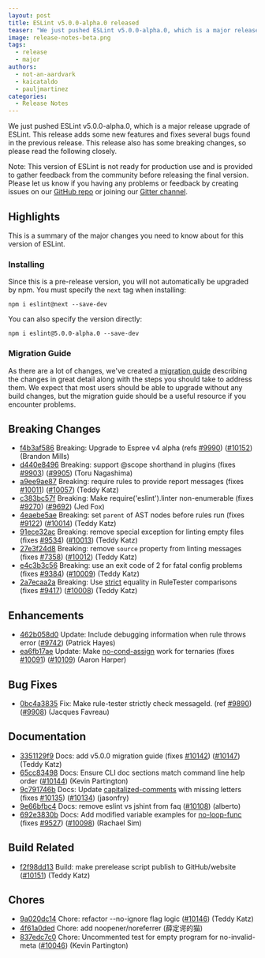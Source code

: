 ```yaml
---
layout: post
title: ESLint v5.0.0-alpha.0 released
teaser: "We just pushed ESLint v5.0.0-alpha.0, which is a major release upgrade of ESLint. This release adds some new features and fixes several bugs found in the previous release. This release also has some breaking changes, so please read the following closely."
image: release-notes-beta.png
tags:
  - release
  - major
authors:
  - not-an-aardvark
  - kaicataldo
  - pauljmartinez
categories:
  - Release Notes
---
```


We just pushed ESLint v5.0.0-alpha.0, which is a major release upgrade of ESLint. This release adds some new features and fixes several bugs found in the previous release. This release also has some breaking changes, so please read the following closely.

Note: This version of ESLint is not ready for production use and is provided to gather feedback from the community before releasing the final version. Please let us know if you having any problems or feedback by creating issues on our [GitHub repo](https://github.com/eslint/eslint) or joining our [Gitter channel](https://gitter.im/eslint/eslint).

## Highlights

This is a summary of the major changes you need to know about for this version of ESLint.

### Installing

Since this is a pre-release version, you will not automatically be upgraded by npm. You must specify the `next` tag when installing:

```
npm i eslint@next --save-dev
```

You can also specify the version directly:

```
npm i eslint@5.0.0-alpha.0 --save-dev
```

### Migration Guide

As there are a lot of changes, we've created a [migration guide](/docs/5.0.0/user-guide/migrating-to-5.0.0) describing the changes in great detail along with the steps you should take to address them. We expect that most users should be able to upgrade without any build changes, but the migration guide should be a useful resource if you encounter problems.


## Breaking Changes


* [f4b3af586](https://github.com/eslint/eslint/commit/f4b3af586) Breaking: Upgrade to Espree v4 alpha (refs [#9990](https://github.com/eslint/eslint/issues/9990)) ([#10152](https://github.com/eslint/eslint/issues/10152)) (Brandon Mills)
* [d440e8496](https://github.com/eslint/eslint/commit/d440e8496) Breaking: support @scope shorthand in plugins (fixes [#9903](https://github.com/eslint/eslint/issues/9903)) ([#9905](https://github.com/eslint/eslint/issues/9905)) (Toru Nagashima)
* [a9ee9ae87](https://github.com/eslint/eslint/commit/a9ee9ae87) Breaking: require rules to provide report messages (fixes [#10011](https://github.com/eslint/eslint/issues/10011)) ([#10057](https://github.com/eslint/eslint/issues/10057)) (Teddy Katz)
* [c383bc57f](https://github.com/eslint/eslint/commit/c383bc57f) Breaking: Make require('eslint').linter non-enumerable (fixes [#9270](https://github.com/eslint/eslint/issues/9270)) ([#9692](https://github.com/eslint/eslint/issues/9692)) (Jed Fox)
* [4eaebe5ae](https://github.com/eslint/eslint/commit/4eaebe5ae) Breaking: set `parent` of AST nodes before rules run (fixes [#9122](https://github.com/eslint/eslint/issues/9122)) ([#10014](https://github.com/eslint/eslint/issues/10014)) (Teddy Katz)
* [91ece32ac](https://github.com/eslint/eslint/commit/91ece32ac) Breaking: remove special exception for linting empty files (fixes [#9534](https://github.com/eslint/eslint/issues/9534)) ([#10013](https://github.com/eslint/eslint/issues/10013)) (Teddy Katz)
* [27e3f24d8](https://github.com/eslint/eslint/commit/27e3f24d8) Breaking: remove `source` property from linting messages (fixes [#7358](https://github.com/eslint/eslint/issues/7358)) ([#10012](https://github.com/eslint/eslint/issues/10012)) (Teddy Katz)
* [e4c3b3c56](https://github.com/eslint/eslint/commit/e4c3b3c56) Breaking: use an exit code of 2 for fatal config problems (fixes [#9384](https://github.com/eslint/eslint/issues/9384)) ([#10009](https://github.com/eslint/eslint/issues/10009)) (Teddy Katz)
* [2a7ecaa2a](https://github.com/eslint/eslint/commit/2a7ecaa2a) Breaking: Use [strict](/docs/rules/strict) equality in RuleTester comparisons (fixes [#9417](https://github.com/eslint/eslint/issues/9417)) ([#10008](https://github.com/eslint/eslint/issues/10008)) (Teddy Katz)






## Enhancements


* [462b058d0](https://github.com/eslint/eslint/commit/462b058d0) Update: Include debugging information when rule throws error ([#9742](https://github.com/eslint/eslint/issues/9742)) (Patrick Hayes)
* [ea6fb17ae](https://github.com/eslint/eslint/commit/ea6fb17ae) Update: Make [no-cond-assign](/docs/rules/no-cond-assign) work for ternaries (fixes [#10091](https://github.com/eslint/eslint/issues/10091)) ([#10109](https://github.com/eslint/eslint/issues/10109)) (Aaron Harper)




## Bug Fixes


* [0bc4a3835](https://github.com/eslint/eslint/commit/0bc4a3835) Fix: Make rule-tester strictly check messageId. (ref [#9890](https://github.com/eslint/eslint/issues/9890)) ([#9908](https://github.com/eslint/eslint/issues/9908)) (Jacques Favreau)




## Documentation


* [3351129f9](https://github.com/eslint/eslint/commit/3351129f9) Docs: add v5.0.0 migration guide (fixes [#10142](https://github.com/eslint/eslint/issues/10142)) ([#10147](https://github.com/eslint/eslint/issues/10147)) (Teddy Katz)
* [65cc83498](https://github.com/eslint/eslint/commit/65cc83498) Docs: Ensure CLI doc sections match command line help order ([#10144](https://github.com/eslint/eslint/issues/10144)) (Kevin Partington)
* [9c791746b](https://github.com/eslint/eslint/commit/9c791746b) Docs: Update [capitalized-comments](/docs/rules/capitalized-comments) with missing letters (fixes [#10135](https://github.com/eslint/eslint/issues/10135)) ([#10134](https://github.com/eslint/eslint/issues/10134)) (jasonfry)
* [9e66bfbc4](https://github.com/eslint/eslint/commit/9e66bfbc4) Docs: remove eslint vs jshint from faq ([#10108](https://github.com/eslint/eslint/issues/10108)) (alberto)
* [692e3830b](https://github.com/eslint/eslint/commit/692e3830b) Docs: Add modified variable examples for [no-loop-func](/docs/rules/no-loop-func) (fixes [#9527](https://github.com/eslint/eslint/issues/9527)) ([#10098](https://github.com/eslint/eslint/issues/10098)) (Rachael Sim)






## Build Related


* [f2f98dd13](https://github.com/eslint/eslint/commit/f2f98dd13) Build: make prerelease script publish to GitHub/website ([#10151](https://github.com/eslint/eslint/issues/10151)) (Teddy Katz)




## Chores


* [9a020dc14](https://github.com/eslint/eslint/commit/9a020dc14) Chore: refactor --no-ignore flag logic ([#10146](https://github.com/eslint/eslint/issues/10146)) (Teddy Katz)
* [4f61a0ded](https://github.com/eslint/eslint/commit/4f61a0ded) Chore: add noopener/noreferrer (薛定谔的猫)
* [837edc7c0](https://github.com/eslint/eslint/commit/837edc7c0) Chore: Uncommented test for empty program for no-invalid-meta ([#10046](https://github.com/eslint/eslint/issues/10046)) (Kevin Partington)

